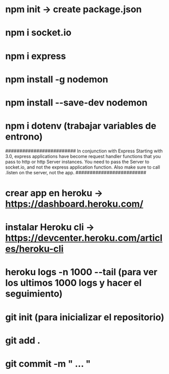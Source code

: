 # npm init -> create package.json

# npm i socket.io

# npm i express

# npm install -g nodemon

# npm install --save-dev nodemon

# npm i dotenv (trabajar variables de entrono)

#########################
In conjunction with Express
Starting with 3.0, express applications have become request handler functions that you pass to http or http Server instances. You need to pass the Server to socket.io, and not the express application function. Also make sure to call .listen on the server, not the app.
#########################

# crear app en heroku -> https://dashboard.heroku.com/

# instalar Heroku cli -> https://devcenter.heroku.com/articles/heroku-cli

# heroku logs -n 1000 --tail (para ver los ultimos 1000 logs y hacer el seguimiento)

# git init (para inicializar el repositorio)

# git add .

# git commit -m " ... "
